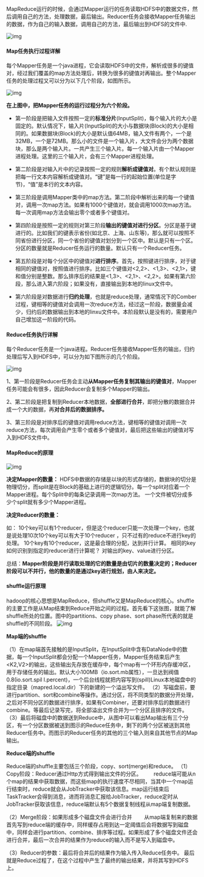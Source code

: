 

MapReduce运行的时候，会通过Mapper运行的任务读取HDFS中的数据文件，然后调用自己的方法，处理数据，最后输出。Reducer任务会接收Mapper任务输出的数据，作为自己的输入数据，调用自己的方法，最后输出到HDFS的文件中.

![img](https://imgconvert.csdnimg.cn/aHR0cDovL3d3dy5hYm91dHl1bi5jb20vZGF0YS9hdHRhY2htZW50L2ZvcnVtLzIwMTUwNy8xNS8xMTQwNTFnbzVlMzFhNTVlMDRqb2EzLnBuZw?x-oss-process=image/format,png)



#### Map任务执行过程详解

每个Mapper任务是一个java进程，它会读取HDFS中的文件，解析成很多的键值对，经过我们覆盖的map方法处理后，转换为很多的键值对再输出。整个Mapper任务的处理过程又可以分为以下几个阶段，如图所示。 

![img](https://imgconvert.csdnimg.cn/aHR0cDovL3d3dy5hYm91dHl1bi5jb20vZGF0YS9hdHRhY2htZW50L2ZvcnVtLzIwMTUwNy8xNS8xMTQxMjFheHhmNzBoOTB0YW94aHh0LnBuZw?x-oss-process=image/format,png)



**在上图中，把Mapper任务的运行过程分为六个阶段。**

- 第一阶段是把输入文件按照一定的**标准分片**(InputSplit)，每个输入片的大小是固定的。默认情况下，输入片(InputSplit)的大小与数据块(Block)的大小是相同的。如果数据块(Block)的大小是默认值64MB，输入文件有两个，一个是32MB，一个是72MB。那么小的文件是一个输入片，大文件会分为两个数据块，那么是两个输入片。一共产生三个输入片。每一个输入片由一个Mapper进程处理。这里的三个输入片，会有三个Mapper进程处理。


- 第二阶段是对输入片中的记录按照一定的规则**解析成键值对**。有个默认规则是把每一行文本内容解析成键值对。“键”是每一行的起始位置(单位是字节)，“值”是本行的文本内容。


- 第三阶段是调用Mapper类中的map方法。第二阶段中解析出来的每一个键值对，调用一次map方法。如果有1000个键值对，就会调用1000次map方法。每一次调用map方法会输出零个或者多个键值对。


- 第四阶段是按照一定的规则对第三阶段**输出的键值对进行分区**。分区是基于键进行的。比如我们的键表示省份(如北京、上海、山东等)，那么就可以按照不同省份进行分区，同一个省份的键值对划分到一个区中。默认是只有一个区。分区的数量就是Reducer任务运行的数量。默认只有一个Reducer任务。


- 第五阶段是对每个分区中的键值对**进行排序**。首先，按照键进行排序，对于键相同的键值对，按照值进行排序。比如三个键值对<2,2>、<1,3>、<2,1>，键和值分别是整数。那么排序后的结果是<1,3>、<2,1>、<2,2>。如果有第六阶段，那么进入第六阶段；如果没有，直接输出到本地的linux文件中。


- 第六阶段是对数据进行**归约处理**，也就是reduce处理，通常情况下的Comber过程，键相等的键值对会调用一次reduce方法，经过这一阶段，数据量会减少，归约后的数据输出到本地的linxu文件中。本阶段默认是没有的，需要用户自己增加这一阶段的代码。





#### Reduce任务执行详解

每个Reducer任务是一个java进程。Reducer任务接收Mapper任务的输出，归约处理后写入到HDFS中，可以分为如下图所示的几个阶段。

![img](https://imgconvert.csdnimg.cn/aHR0cDovL3d3dy5hYm91dHl1bi5jb20vZGF0YS9hdHRhY2htZW50L2ZvcnVtLzIwMTUwNy8xNS8xMTQyMDFpdXVpdXUwZXJhZW1hdTV6LnBuZw?x-oss-process=image/format,png)



1、第一阶段是Reducer任务会主动**从Mapper任务复制其输出的键值对**，Mapper任务可能会有很多，因此Reducer会复制多个Mapper的输出。

2、第二阶段是把复制到Reducer本地数据，**全部进行合并**，即把分散的数据合并成一个大的数据，再**对合并后的数据排序。**

3、第三阶段是对排序后的键值对调用reduce方法，键相等的键值对调用一次reduce方法，每次调用会产生零个或者多个键值对，最后把这些输出的键值对写入到HDFS文件中。



#### MapReduce的原理

![img](https://img-blog.csdn.net/20170611130022818)



**决定Mapper的数量：**
HDFS中数据的存储是以块的形式存储的，数据块的切分是物理切分，而split是在Block的基础上进行的逻辑切分。每一个split对应着一个Mapper进程。每个Split中的每条记录调用一次map方法。
一个文件被切分成多少个split就有多少个Mapper进程。

**决定Reducer的数量：**

如： 10个key可以有1个reducer，但是这个reducer只能一次处理一个key，也就是说处理10次
​         10个key可以有大于10个reducer ，只不过有的reduce不进行key的处理。
​         10个key有10个reducer，这是最合理的分配，达到并行计算。
相同的key如何识别到指定的reducer进行计算呢？
对输出的key、value进行分区。



总结：**Mapper阶段是并行读取处理的它的数量是由切片的数量决定的；Reducer阶段可以不并行，他的数量的是通过key进行规划，由人来决定。**



#### shuffle运行原理

hadoop的核心思想是MapReduce，但shuffle又是MapReduce的核心。shuffle的主要工作是从Map结束到Reduce开始之间的过程。首先看下这张图，就能了解shuffle所处的位置。图中的partitions、copy phase、sort phase所代表的就是shuffle的不同阶段。
![img](https://img-blog.csdn.net/20170827154244422)



**Map端的shuffle**

（1）在map端首先接触的是InputSplit，在InputSplit中含有DataNode中的数据，每一个InputSplit都会分配一个Mapper任务，Mapper任务结束后产生<K2,V2>的输出，这些输出先存放在缓存中，每个map有一个环形内存缓冲区，用于存储任务的输出。默认大小100MB（io.sort.mb属性），一旦达到阀值0.8(io.sort.spil l.percent)，一个后台线程就把内容写到(spill)Linux本地磁盘中的指定目录（mapred.local.dir）下的新建的一个溢出写文件。
（2）写磁盘前，要进行partition、sort和combine等操作。通过分区，将不同类型的数据分开处理，之后对不同分区的数据进行排序，如果有Combiner，还要对排序后的数据进行combine。等最后记录写完，将全部溢出文件合并为一个分区且排序的文件。
（3）最后将磁盘中的数据送到Reduce中，从图中可以看出Map输出有三个分区，有一个分区数据被送到图示的Reduce任务中，剩下的两个分区被送到其他Reducer任务中。而图示的Reducer任务的其他的三个输入则来自其他节点的Map输出。



**Reduce端的shuffle**

Reduce端的shuffle主要包括三个阶段，copy、sort(merge)和reduce。
（1）Copy阶段：Reducer通过Http方式得到输出文件的分区。
　　reduce端可能从n个map的结果中获取数据，而这些map的执行速度不尽相同，当其中一个map运行结束时，reduce就会从JobTracker中获取该信息。map运行结束后TaskTracker会得到消息，进而将消息汇报给JobTracker，reduce定时从JobTracker获取该信息，reduce端默认有5个数据复制线程从map端复制数据。

（2）Merge阶段：如果形成多个磁盘文件会进行合并
　　从map端复制来的数据首先写到reduce端的缓存中，同样缓存占用到达一定阈值后会将数据写到磁盘中，同样会进行partition、combine、排序等过程。如果形成了多个磁盘文件还会进行合并，最后一次合并的结果作为reduce的输入而不是写入到磁盘中。

（3）Reducer的参数：最后将合并后的结果作为输入传入Reduce任务中。
最后就是Reduce过程了，在这个过程中产生了最终的输出结果，并将其写到HDFS上。

